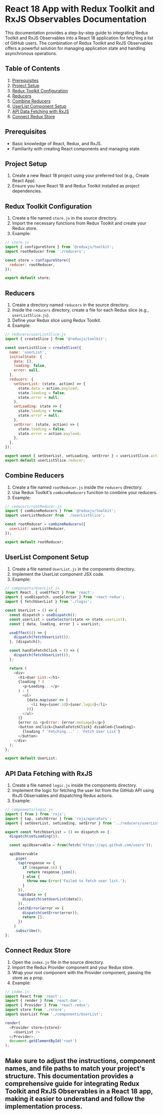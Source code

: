 # React 18 App with Redux Toolkit and RxJS Observables Documentation

This documentation provides a step-by-step guide to integrating Redux Toolkit and RxJS Observables into a React 18 application for fetching a list of GitHub users. The combination of Redux Toolkit and RxJS Observables offers a powerful solution for managing application state and handling asynchronous operations.

## Table of Contents

1. [Prerequisites](#prerequisites)
2. [Project Setup](#project-setup)
3. [Redux Toolkit Configuration](#redux-toolkit-configuration)
4. [Reducers](#reducers)
5. [Combine Reducers](#combine-reducers)
6. [UserList Component Setup](#userlist-component-setup)
7. [API Data Fetching with RxJS](#api-data-fetching-with-rxjs)
8. [Connect Redux Store](#connect-redux-store)

## Prerequisites

- Basic knowledge of React, Redux, and RxJS.
- Familiarity with creating React components and managing state.

## Project Setup

1. Create a new React 18 project using your preferred tool (e.g., Create React App).
2. Ensure you have React 18 and Redux Toolkit installed as project dependencies.

## Redux Toolkit Configuration

1. Create a file named `store.js` in the source directory.
2. Import the necessary functions from Redux Toolkit and create your Redux store.
3. Example:

```javascript
// store.js
import { configureStore } from '@reduxjs/toolkit';
import rootReducer from './reducers';

const store = configureStore({
  reducer: rootReducer,
});

export default store;
```

## Reducers

1. Create a directory named `reducers` in the source directory.
2. Inside the `reducers` directory, create a file for each Redux slice (e.g., `userListSlice.js`).
3. Define your Redux slice using Redux Toolkit.
4. Example:

```javascript
// reducers/userListSlice.js
import { createSlice } from '@reduxjs/toolkit';

const userListSlice = createSlice({
  name: 'userList',
  initialState: {
    data: [],
    loading: false,
    error: null,
  },
  reducers: {
    setUserList: (state, action) => {
      state.data = action.payload;
      state.loading = false;
      state.error = null;
    },
    setLoading: state => {
      state.loading = true;
      state.error = null;
    },
    setError: (state, action) => {
      state.loading = false;
      state.error = action.payload;
    },
  },
});

export const { setUserList, setLoading, setError } = userListSlice.actions;
export default userListSlice.reducer;
```

## Combine Reducers

1. Create a file named `rootReducer.js` inside the `reducers` directory.
2. Use Redux Toolkit's `combineReducers` function to combine your reducers.
3. Example:

```javascript
// reducers/rootReducer.js
import { combineReducers } from '@reduxjs/toolkit';
import userListReducer from './userListSlice';

const rootReducer = combineReducers({
  userList: userListReducer,
});

export default rootReducer;
```

## UserList Component Setup

1. Create a file named `UserList.js` in the components directory.
2. Implement the UserList component JSX code.
3. Example:

```javascript
// components/UserList.js
import React, { useEffect } from 'react';
import { useDispatch, useSelector } from 'react-redux';
import { fetchUserList } from './logic';

const UserList = () => {
  const dispatch = useDispatch();
  const userList = useSelector(state => state.userList);
  const { data, loading, error } = userList;

  useEffect(() => {
    dispatch(fetchUserList());
  }, [dispatch]);

  const handleFetchClick = () => {
    dispatch(fetchUserList());
  };

  return (
    <div>
      <h1>User List:</h1>
      {loading ? (
        <p>Loading...</p>
      ) : (
        <ul>
          {data.map(user => (
            <li key={user.id}>{user.login}</li>
          ))}
        </ul>
      )}
      {error && <p>Error: {error.message}</p>}
      <button onClick={handleFetchClick} disabled={loading}>
        {loading ? 'Fetching...' : 'Fetch User List'}
      </button>
    </div>
  );
};

export default UserList;
```

## API Data Fetching with RxJS

1. Create a file named `logic.js` inside the components directory.
2. Implement the logic for fetching the user list from the GitHub API using RxJS Observables and dispatching Redux actions.
3. Example:

```javascript
// components/logic.js
import { from } from 'rxjs';
import { tap, catchError } from 'rxjs/operators';
import { setUserList, setLoading, setError } from '../reducers/userListSlice';

export const fetchUserList = () => dispatch => {
  dispatch(setLoading());

  const apiObservable = from(fetch('https://api.github.com/users'));

  apiObservable
    .pipe(
      tap(response => {
        if (response.ok) {
          return response.json();
        } else {
          throw new Error('Failed to fetch user list.');
        }
      }),
      tap(data => {
        dispatch(setUserList(data));
      }),
      catchError(error => {
        dispatch(setError(error));
        return [];
      })
    )
    .subscribe();
};
```

## Connect Redux Store

1. Open the `index.js` file in the source directory.
2. Import the Redux Provider component and your Redux store.
3. Wrap your root component with the Provider component, passing the store as a prop.
4. Example:

```javascript
// index.js
import React from 'react';
import { render } from 'react-dom';
import { Provider } from 'react-redux';
import store from './store';
import UserList from './components/UserList';

render(
  <Provider store={store}>
    <UserList />
  </Provider>,
  document.getElementById('root')
);
```


## Make sure to adjust the instructions, component names, and file paths to match your project's structure. This documentation provides a comprehensive guide for integrating Redux Toolkit and RxJS Observables in a React 18 app, making it easier to understand and follow the implementation process.

